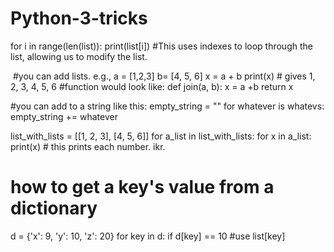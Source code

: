 # Python-3-tricks

for i in range(len(list)): 
  print(list[i])           #This uses indexes to loop through the list, allowing us to modify the list.
  
  #you can add lists. e.g., 
  a = [1,2,3] b= [4, 5, 6]
  x = a + b
  print(x) # gives 1, 2, 3, 4, 5, 6
  #function would look like:
    def join(a, b):
      x = a +b
      return x
  
  #you can add to a string like this:
  empty_string = ""
  for whatever is whatevs:
    empty_string += whatever

list_with_lists = [[1, 2, 3], [4, 5, 6]]
for a_list in list_with_lists:
  for x in a_list:
    print(x) # this prints each number. ikr.
    
# how to get a key's value from a dictionary
d = {'x': 9, 'y': 10, 'z': 20}
for key in d:
  if d[key] == 10 #use list[key]
